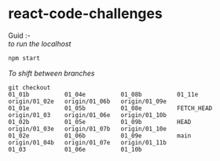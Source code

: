 # react-code-challenges
Guid :-
<br>
*to run the localhost*
```bash
npm start
```
*To shift between branches*
<br>
```
git checkout 
01_01b          01_04e          01_08b          01_11e          origin/01_02e   origin/01_06b   origin/01_09e
01_01e          01_05b          01_08e          FETCH_HEAD      origin/01_03    origin/01_06e   origin/01_10b
01_02b          01_05e          01_09b          HEAD            origin/01_03e   origin/01_07b   origin/01_10e
01_02e          01_06b          01_09e          main            origin/01_04b   origin/01_07e   origin/01_11b
01_03           01_06e          01_10b
